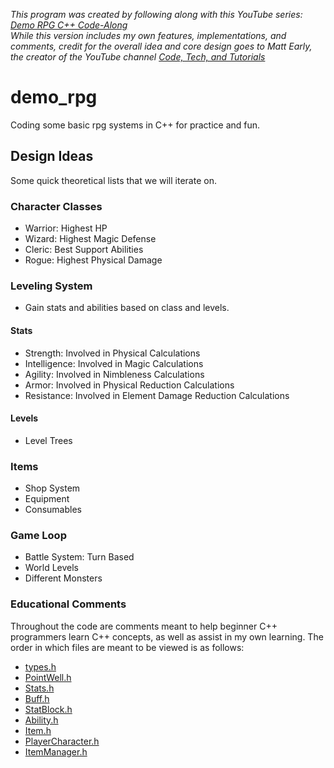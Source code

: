 *This program was created by following along with this YouTube series: [Demo RPG C++ Code-Along](https://www.youtube.com/watch?v=ssJde6l7mrM&list=PLalVdRk2RC6pqOVxRNj5Uui7FN4r-WorM)*<br>
*While this version includes my own features, implementations, and comments, credit for the overall idea and core design goes to Matt Early, the creator of the YouTube channel [Code, Tech, and Tutorials](https://www.youtube.com/@CodeTechandTutorials)*

# demo_rpg

Coding some basic rpg systems in C++ for practice and fun.

## Design Ideas

Some quick theoretical lists that we will iterate on.

### Character Classes

- Warrior: Highest HP
- Wizard: Highest Magic Defense
- Cleric: Best Support Abilities
- Rogue: Highest Physical Damage

### Leveling System

- Gain stats and abilities based on class and levels.

#### Stats

- Strength: Involved in Physical Calculations
- Intelligence: Involved in Magic Calculations
- Agility: Involved in Nimbleness Calculations
- Armor: Involved in Physical Reduction Calculations
- Resistance: Involved in Element Damage Reduction Calculations

#### Levels

- Level Trees

### Items

- Shop System
- Equipment
- Consumables

### Game Loop

- Battle System: Turn Based
- World Levels
- Different Monsters

### Educational Comments

Throughout the code are comments meant to help beginner C++ programmers learn C++ concepts, as well as assist in my own learning. The order in which files are meant to be viewed is as follows:
- [types.h](/RPGLibrary/include/RPGLibrary/types.h)
- [PointWell.h](/RPGLibrary/include/RPGLibrary/PointWell.h)
- [Stats.h](/RPGLibrary/include/RPGLibrary/Stats.h)
- [Buff.h](/RPGLibrary/include/RPGLibrary/Buff.h)
- [StatBlock.h](/RPGLibrary/include/RPGLibrary/StatBlock.h)
- [Ability.h](/RPGLibrary/include/RPGLibrary/Ability.h)
- [Item.h](/RPGLibrary/include/RPGLibrary/Item.h)
- [PlayerCharacter.h](/RPGLibrary/include/RPGLibrary/PlayerCharacter.h)
- [ItemManager.h](/RPGLibrary/include/RPGLibrary/ItemManager.h)